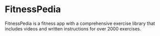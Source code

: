 # FitnessPedia
FitnessPedia is a fitness app with a comprehensive exercise library that includes videos and written instructions for over 2000 exercises.
